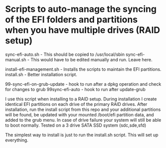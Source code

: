 # Scripts to auto-manage the syncing of the EFI folders and partitions when you have multiple drives (RAID setup)

sync-efi-auto.sh - This should be copied to /usr/local/sbin
sync-efi-manual.sh - This would have to be edited manually and run. Leave here.

install-efi-management.sh - Installs the scripts to maintain the EFI partitions.
install.sh - Better installation script.

99-sync-efi-on-grub-update - hook to run after a dpkg operation and check for changes to grub
99sync-efi-auto - hook to run after update-grub

I use this script when installing to a RAID setup. During installation I create identical EFI partitions on each
drive of the primary RAID drives. After installation, run the install script from this repo and your additional
partitions will be found, be updated with your mounted /boot/efi partition data, and added to the grub menu. In 
case of drive failure your system will still be able to boot normally. Tested on a 3 drive SATA SSD system (sdc,sde,sfd)

The simplest way to install is just to run the install.sh script. This will set up everything.